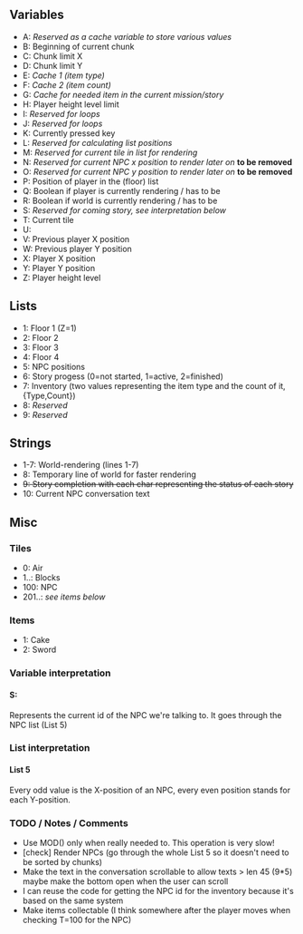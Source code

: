 ## Variables
- A: *Reserved as a cache variable to store various values*
- B: Beginning of current chunk
- C: Chunk limit X
- D: Chunk limit Y
- E: *Cache 1 (item type)*
- F: *Cache 2 (item count)*
- G: *Cache for needed item in the current mission/story*
- H: Player height level limit
- I: *Reserved for loops*
- J: *Reserved for loops*
- K: Currently pressed key
- L: *Reserved for calculating list positions*
- M: *Reserved for current tile in list for rendering*
- N: *Reserved for current NPC x position to render later on* **to be removed**
- O: *Reserved for current NPC y position to render later on* **to be removed**
- P: Position of player in the (floor) list
- Q: Boolean if player is currently rendering / has to be
- R: Boolean if world is currently rendering / has to be
- S: *Reserved for coming story, see interpretation below*
- T: Current tile
- U:
- V: Previous player X position
- W: Previous player Y position
- X: Player X position
- Y: Player Y position
- Z: Player height level

## Lists
- 1: Floor 1 (Z=1)
- 2: Floor 2
- 3: Floor 3
- 4: Floor 4
- 5: NPC positions
- 6: Story progess (0=not started, 1=active, 2=finished)
- 7: Inventory (two values representing the item type and the count of it, {Type,Count})
- 8: *Reserved*
- 9: *Reserved*

## Strings
- 1-7: World-rendering (lines 1-7)
- 8: Temporary line of world for faster rendering
- ~~9: Story completion with each char representing the status of each story~~
- 10: Current NPC conversation text

## Misc
### Tiles
- 0: Air
- 1..: Blocks
- 100: NPC
- 201..: *see items below*

### Items
- 1: Cake
- 2: Sword

### Variable interpretation
#### S:
Represents the current id of the NPC we're talking to. It goes through the NPC list (List 5)

### List interpretation
#### List 5
Every odd value is the X-position of an NPC, every even position stands for each Y-position.

### TODO / Notes / Comments
- Use MOD() only when really needed to. This operation is very slow!
- \[check\] Render NPCs (go through the whole List 5 so it doesn't need to be sorted by chunks)
- Make the text in the conversation scrollable to allow texts > len 45 (9*5) maybe make the bottom open when the user can scroll
- I can reuse the code for getting the NPC id for the inventory because it's based on the same system
- Make items collectable (I think somewhere after the player moves when checking T=100 for the NPC)